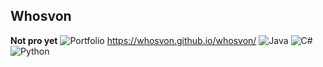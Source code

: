 ## Whosvon 

**Not pro yet**
	![Portfolio](https://img.shields.io/badge/Portfolio-%23000000.svg?style=for-the-badge&logo=firefox&logoColor=#FF7139) https://whosvon.github.io/whosvon/
![Java](https://img.shields.io/badge/java-%23ED8B00.svg?style=for-the-badge&logo=openjdk&logoColor=white) ![C#](https://img.shields.io/badge/c%23-%23239120.svg?style=for-the-badge&logo=csharp&logoColor=white) ![Python](https://img.shields.io/badge/python-3670A0?style=for-the-badge&logo=python&logoColor=ffdd54)
